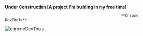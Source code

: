 **Under Construction [A project I'm building in my free time]**

                                                         **Chrome DevTools**
![chromeDevTools](https://github.com/user-attachments/assets/d52ccf22-2709-4a60-8422-21fb48b9204a)
